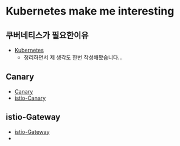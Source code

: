 # Kubernetes make me interesting

## 쿠버네티스가 필요한이유
- [Kubernetes](https://github.com/youyoungnam/kubernetes-implement/tree/main/k8s-preparation)
  - 정리하면서 제 생각도 한번 작성해봤습니다...


## Canary
- [Canary](https://github.com/youyoungnam/kubernetes-implement/tree/main/Canary)
- [istio-Canary](https://github.com/youyoungnam/kubernetes-implement/tree/main/Canary/istio-canary)


## istio-Gateway
- [istio-Gateway](https://github.com/youyoungnam/kubernetes-implement/tree/main/istio/Istio-gateway)
-